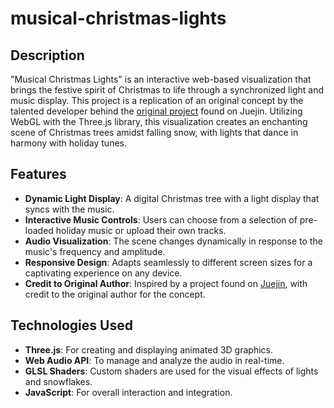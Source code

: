 # musical-christmas-lights
## Description
"Musical Christmas Lights" is an interactive web-based visualization that brings the festive spirit of Christmas to life through a synchronized light and music display. This project is a replication of an original concept by the talented developer behind the [original project](https://juejin.cn/post/7176148822467280956) found on Juejin. Utilizing WebGL with the Three.js library, this visualization creates an enchanting scene of Christmas trees amidst falling snow, with lights that dance in harmony with holiday tunes.
## Features

*   **Dynamic Light Display**: A digital Christmas tree with a light display that syncs with the music.
*   **Interactive Music Controls**: Users can choose from a selection of pre-loaded holiday music or upload their own tracks.
*   **Audio Visualization**: The scene changes dynamically in response to the music's frequency and amplitude.
*   **Responsive Design**: Adapts seamlessly to different screen sizes for a captivating experience on any device.
*   **Credit to Original Author**: Inspired by a project found on [Juejin](https://juejin.cn/post/7176148822467280956), with credit to the original author for the concept.

## Technologies Used

*   **Three.js**: For creating and displaying animated 3D graphics.
*   **Web Audio API**: To manage and analyze the audio in real-time.
*   **GLSL Shaders**: Custom shaders are used for the visual effects of lights and snowflakes.
*   **JavaScript**: For overall interaction and integration.
